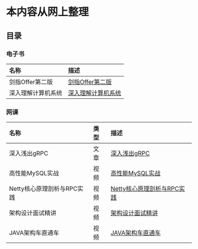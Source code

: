 # 本内容从网上整理

## 目录

### 电子书
| 名称      | 描述 |
| :---- | :--- |
| 剑指Offer第二版      | [剑指Offer第二版](https://github.com/taoonehacker/MayBeNotToday/tree/main/E-Book/%E5%89%91%E6%8C%87Offer%E7%AC%AC%E4%BA%8C%E7%89%88) |
| 深入理解计算机系统      | [深入理解计算机系统](https://github.com/taoonehacker/MayBeNotToday/tree/main/E-Book/%E6%B7%B1%E5%85%A5%E7%90%86%E8%A7%A3%E8%AE%A1%E7%AE%97%E6%9C%BA%E7%B3%BB%E7%BB%9F) |



### 网课
| 名称      |类型      | 描述 |
| :---- |:---- | :--- |
| 深入浅出gRPC|文章| [深入浅出gRPC](https://github.com/taoonehacker/MayBeNotToday/tree/main/%E9%AB%98%E6%80%A7%E8%83%BDMySQL%E5%AE%9E%E6%88%98)|
| 高性能MySQL实战|视频| [高性能MySQL实战](https://github.com/taoonehacker/MayBeNotToday/tree/main/%E9%AB%98%E6%80%A7%E8%83%BDMySQL%E5%AE%9E%E6%88%98)|
|Netty核心原理剖析与RPC实践|视频|[Netty核心原理剖析与RPC实践](https://github.com/taoonehacker/MayBeNotToday/tree/main/Netty%E6%A0%B8%E5%BF%83%E5%8E%9F%E7%90%86%E5%89%96%E6%9E%90%E4%B8%8ERPC%E5%AE%9E%E8%B7%B5)|
|架构设计面试精讲|视频|[架构设计面试精讲](https://github.com/taoonehacker/MayBeNotToday/tree/main/%E6%9E%B6%E6%9E%84%E8%AE%BE%E8%AE%A1%E9%9D%A2%E8%AF%95%E7%B2%BE%E8%AE%B2)|
|JAVA架构车直通车|视频|[JAVA架构车直通车](https://github.com/taoonehacker/MayBeNotToday/tree/main/JAVA%E6%9E%B6%E6%9E%84%E5%B8%88%E7%9B%B4%E9%80%9A%E8%BD%A6)|
